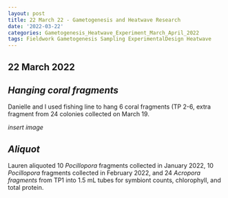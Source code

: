 ```yaml
---
layout: post
title: 22 March 22 - Gametogenesis and Heatwave Research
date: '2022-03-22'
categories: Gametogenesis_Heatwave_Experiment_March_April_2022
tags: Fieldwork Gametogenesis Sampling ExperimentalDesign Heatwave
---
```


## 22 March 2022

## *Hanging coral fragments*

Danielle and I used fishing line to hang 6 coral fragments (TP 2-6, extra fragment from 24 colonies collected on March 19.

  *insert image*

  ## *Aliquot*

  Lauren aliquoted 10 *Pocillopora* fragments collected in January 2022, 10 *Pocillopora* fragments collected in February 2022, and 24 *Acropora fragments* from TP1 into 1.5 mL tubes for symbiont counts, chlorophyll, and total protein.
